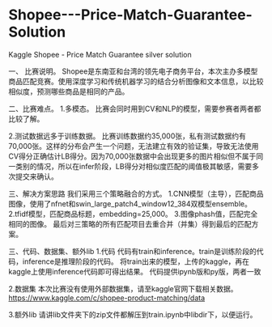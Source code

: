 # Shopee---Price-Match-Guarantee-Solution
Kaggle Shopee - Price Match Guarantee silver solution


一、 比赛说明。
Shopee是东南亚和台湾的领先电子商务平台，本次主办多模型商品匹配竞赛。使用深度学习和传统机器学习的结合分析图像和文本信息，以比较相似度，预测哪些商品是相同的产品。

二、比赛难点。
1.多模态。
比赛会同时用到CV和NLP的模型，需要参赛者两者都比较了解。

2.测试数据远多于训练数据。
比赛训练数据约35,000张，私有测试数据约有70,000张。这样的分布会产生一个问题，无法建立有效的验证集，导致无法使用CV得分正确估计LB得分。因为70,000张数据中会出现更多的图片相似但不属于同一类别的情况，所以在infer阶段，LB得分对相似度匹配的阈值极其敏感，需要多次提交来确认。

三、解决方案思路
我们采用三个策略融合的方式。
1.CNN模型（主导），匹配商品图像，使用了nfnet和swin_large_patch4_window12_384双模型ensemble。
2.tfidf模型，匹配商品标题，embedding=25,000。
3.图像phash值，匹配完全相同的图像。
最后对三策略的所有匹配项目去重合并（并集）得到最后的匹配方案。


三、代码、数据集、额外lib
1.代码
代码有train和inference。train是训练阶段的代码，inference是推理阶段的代码。
将train出来的模型，上传的kaggle，再在kaggle上使用inference代码即可得出结果。
代码提供ipynb版和py版，两者一致

2.数据集
本次比赛没有使用外部数据集，请至kaggle官网下载相关数据。
https://www.kaggle.com/c/shopee-product-matching/data

3.额外lib
请讲lib文件夹下的zip文件都解压到train.ipynb中libdir下，以便运行。
